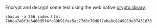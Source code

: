 Encrypt and decrypt some text using the web native [crypto library](https://developer.mozilla.org/en-US/docs/Web/API/SubtleCrypto).

```
shasum -a 256 index.html
7b0ea7a6f3e6460d5f4fc89b91fac5ac77d8c70d6f7eba8c8249819a37431633
```